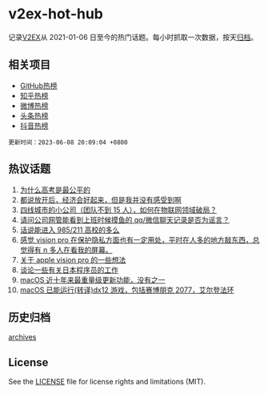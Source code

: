 # v2ex-hot-hub

 记录[V2EX](https://www.v2ex.com/)从 2021-01-06 日至今的热门话题。每小时抓取一次数据，按天[归档](archives)。
 
 ## 相关项目

- [GitHub热榜](https://github.com/it985/github-hot-hub)
- [知乎热榜](https://github.com/it985/zhihu-hot-hub)
- [微博热榜](https://github.com/it985/weibo-hot-hub)
- [头条热榜](https://github.com/it985/toutiao-hot-hub)
- [抖音热榜](https://github.com/it985/douyin-hot-hub)


 `更新时间：2023-06-08 20:09:04 +0800`

## 热议话题

1. [为什么高考是最公平的](https://www.v2ex.com/t/946871)
1. [都说放开后，经济会好起来，但是我并没有感受到啊](https://www.v2ex.com/t/946878)
1. [四线城市的小公司（团队不到 15 人），如何在物联网领域破局？](https://www.v2ex.com/t/946848)
1. [请问公司网管能看到上班时候摸鱼的 qq/微信聊天记录是否为谣言？](https://www.v2ex.com/t/946821)
1. [话说能进入 985/211 高校的多么](https://www.v2ex.com/t/946943)
1. [感觉 vision pro 在保护隐私方面也有一定用处，平时在人多的地方敲东西，总觉得有 n 多人在看我的屏幕。](https://www.v2ex.com/t/946812)
1. [关于 apple vision pro 的一些想法](https://www.v2ex.com/t/946766)
1. [谈论一些有关日本程序员的工作](https://www.v2ex.com/t/946908)
1. [macOS 近十年来最重量级更新功能，没有之一](https://www.v2ex.com/t/946772)
1. [macOS 已能运行(转译)dx12 游戏，包括赛博朋克 2077，艾尔登法环](https://www.v2ex.com/t/946749)

## 历史归档

[archives](archives)

## License

See the [LICENSE](LICENSE) file for license rights and limitations (MIT).
